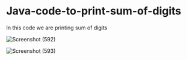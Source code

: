 # Java-code-to-print-sum-of-digits

In this code we are printing sum of digits

![Screenshot (592)](https://github.com/RishabhRaj240/Java-code-to-print-sum-of-digits/assets/155876855/a048ebf0-358d-478b-acf2-0053aa9e8282)

![Screenshot (593)](https://github.com/RishabhRaj240/Java-code-to-print-sum-of-digits/assets/155876855/3241b697-c060-4ed9-b062-5e1203b359c7)
